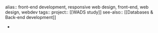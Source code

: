 alias:: front-end development, responsive web design, front-end, web design, webdev
tags::
project:: [[WADS study]]
see-also:: [[Databases & Back-end development]]

-
